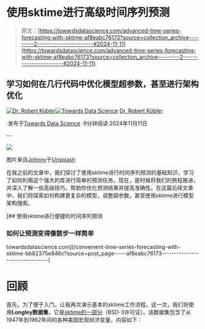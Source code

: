 # 使用sktime进行高级时间序列预测

> 原文：[https://towardsdatascience.com/advanced-time-series-forecasting-with-sktime-af8eabc76173?source=collection_archive---------2-----------------------#2024-11-11](https://towardsdatascience.com/advanced-time-series-forecasting-with-sktime-af8eabc76173?source=collection_archive---------2-----------------------#2024-11-11)

## 学习如何在几行代码中优化模型超参数，甚至进行架构优化

[](https://dr-robert-kuebler.medium.com/?source=post_page---byline--af8eabc76173--------------------------------)[![Dr. Robert Kübler](../Images/3b8d8b88f76c0c43d9c305e3885e7ab9.png)](https://dr-robert-kuebler.medium.com/?source=post_page---byline--af8eabc76173--------------------------------)[](https://towardsdatascience.com/?source=post_page---byline--af8eabc76173--------------------------------)[![Towards Data Science](../Images/a6ff2676ffcc0c7aad8aaf1d79379785.png)](https://towardsdatascience.com/?source=post_page---byline--af8eabc76173--------------------------------) [Dr. Robert Kübler](https://dr-robert-kuebler.medium.com/?source=post_page---byline--af8eabc76173--------------------------------)

·发布于[Towards Data Science](https://towardsdatascience.com/?source=post_page---byline--af8eabc76173--------------------------------) ·9分钟阅读·2024年11月11日

--

![](../Images/fea3cddb258c8b82b0f895177e65b7b2.png)

图片来自[Johnny](https://unsplash.com/@johnny69px?utm_source=medium&utm_medium=referral)于[Unsplash](https://unsplash.com/?utm_source=medium&utm_medium=referral)

在我之前的文章中，我们探讨了使用sktime进行时间序列预测的基础知识，学习了如何利用这个强大的库进行简单的预测任务。现在，是时候将我们的旅程推进，并深入了解一些高级技巧，帮助你优化预测结果并提高准确性。在这篇后续文章中，我们将探索如何构建更复杂的模型，调整超参数，甚至使用sktime进行模型架构搜索。

[](/convenient-time-series-forecasting-with-sktime-bb82375e846c?source=post_page-----af8eabc76173--------------------------------) [## 使用sktime进行便捷的时间序列预测

### 如何让预测变得像散步一样简单

towardsdatascience.com](/convenient-time-series-forecasting-with-sktime-bb82375e846c?source=post_page-----af8eabc76173--------------------------------)

# 回顾

首先，为了便于入门，让我再次演示基本的sktime工作流程。这一次，我们将使用**Longley数据集**，它是[sktime的一部分](https://www.sktime.net/en/stable/api_reference/auto_generated/sktime.datasets.load_longley.html)（BSD-3许可证）。该数据集包含了从1947年到1962年间的各种美国宏观经济变量，内容如下：
